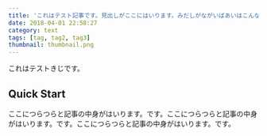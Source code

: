 ```yaml
---
title: 'これはテスト記事です。見出しがここにはいります。みだしがながいばあいはこんなかんじのひょうじになります。'
date: 2018-04-01 22:58:27
category: text
tags: [tag, tag2, tag3]
thumbnail: thumbnail.png
---
```

これはテストきじです。

## Quick Start

ここにつらつらと記事の中身がはいります。です。ここにつらつらと記事の中身がはいります。です。ここにつらつらと記事の中身がはいります。です。